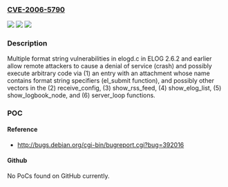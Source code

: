 ### [CVE-2006-5790](https://cve.mitre.org/cgi-bin/cvename.cgi?name=CVE-2006-5790)
![](https://img.shields.io/static/v1?label=Product&message=n%2Fa&color=blue)
![](https://img.shields.io/static/v1?label=Version&message=n%2Fa&color=blue)
![](https://img.shields.io/static/v1?label=Vulnerability&message=n%2Fa&color=brighgreen)

### Description

Multiple format string vulnerabilities in elogd.c in ELOG 2.6.2 and earlier allow remote attackers to cause a denial of service (crash) and possibly execute arbitrary code via (1) an entry with an attachment whose name contains format string specifiers (el_submit function), and possibly other vectors in the (2) receive_config, (3) show_rss_feed, (4) show_elog_list, (5) show_logbook_node, and (6) server_loop functions.

### POC

#### Reference
- http://bugs.debian.org/cgi-bin/bugreport.cgi?bug=392016

#### Github
No PoCs found on GitHub currently.

